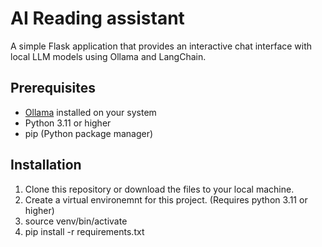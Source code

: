 # AI Reading assistant

A simple Flask application that provides an interactive chat interface with local LLM models using Ollama and LangChain.

## Prerequisites

- [Ollama](https://ollama.ai/) installed on your system
- Python 3.11 or higher
- pip (Python package manager)

## Installation

1. Clone this repository or download the files to your local machine.
2. Create a virtual environemnt for this project. (Requires python 3.11 or higher)
3. source venv/bin/activate
4. pip install -r requirements.txt

